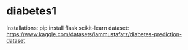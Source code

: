 # diabetes1

Installations:
pip install flask scikit-learn
dataset: https://www.kaggle.com/datasets/iammustafatz/diabetes-prediction-dataset
